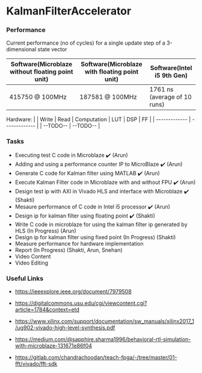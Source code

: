 # KalmanFilterAccelerator

### Performance
Current performance (no of cycles) for a single update step of a 3-dimensional state vector

| Software(Microblaze without floating point unit) | Software(Microblaze with floating point unit) | Software(Intel i5 9th Gen) |
| ------------- | ------------- | ------------- |
| 415750 @ 100MHz | 187581 @ 100MHz | 1761 ns (average of 10 runs) |

Hardware:
| | Write | Read | Computation | LUT | DSP | FF |
| ------------- | ------------- |
| --TODO-- | --TODO--  |


### Tasks

- Executing test C code in Microblaze :heavy_check_mark: (Arun)
- Adding and using a performance counter IP to MicroBlaze :heavy_check_mark: (Arun)
- Generate C code for Kalman filter using MATLAB :heavy_check_mark: (Arun)
- Execute Kalman Filter code in Microblaze with and without FPU :heavy_check_mark: (Arun)
- Design test ip with AXI in Vivado HLS and interface with Microblaze :heavy_check_mark: (Shakti)
- Mesaure performance of C code in Intel i5 processor :heavy_check_mark: (Arun)
- Design ip for kalman filter using floating point :heavy_check_mark: (Shakti)
- Write C code in microblaze for using the kalman filter ip generated by HLS (In Progress) (Arun)
- Design ip for kalman filter using fixed point (In Progress) (Shakti)
- Measure performance for hardware implementation
- Report (In Progress) (Shakti, Arun, Snehan)
- Video Content
- Video Editing


### Useful Links

- https://ieeexplore.ieee.org/document/7979508 
- https://digitalcommons.usu.edu/cgi/viewcontent.cgi?article=1784&context=etd

- https://www.xilinx.com/support/documentation/sw_manuals/xilinx2017_1/ug902-vivado-high-level-synthesis.pdf
- https://medium.com/@sapphire.sharma1996/behavioral-rtl-simulation-with-microblaze-131671e86f04
- https://gitlab.com/chandrachoodan/teach-fpga/-/tree/master/01-fft/vivado/fft-sdk
